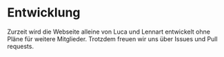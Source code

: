 # Entwicklung

Zurzeit wird die Webseite alleine von Luca und Lennart entwickelt ohne Pläne für weitere Mitglieder. Trotzdem freuen wir uns über Issues und Pull requests.
